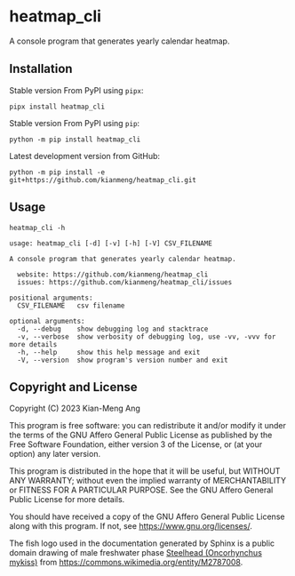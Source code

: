 # heatmap_cli

A console program that generates yearly calendar heatmap.

## Installation

Stable version From PyPI using `pipx`:

```console
pipx install heatmap_cli
```

Stable version From PyPI using `pip`:

```console
python -m pip install heatmap_cli
```

Latest development version from GitHub:

```console
python -m pip install -e git+https://github.com/kianmeng/heatmap_cli.git
```

## Usage

```console
heatmap_cli -h
```

```console
usage: heatmap_cli [-d] [-v] [-h] [-V] CSV_FILENAME

A console program that generates yearly calendar heatmap.

  website: https://github.com/kianmeng/heatmap_cli
  issues: https://github.com/kianmeng/heatmap_cli/issues

positional arguments:
  CSV_FILENAME   csv filename

optional arguments:
  -d, --debug    show debugging log and stacktrace
  -v, --verbose  show verbosity of debugging log, use -vv, -vvv for more details
  -h, --help     show this help message and exit
  -V, --version  show program's version number and exit
```

## Copyright and License

Copyright (C) 2023 Kian-Meng Ang

This program is free software: you can redistribute it and/or modify it under
the terms of the GNU Affero General Public License as published by the Free
Software Foundation, either version 3 of the License, or (at your option) any
later version.

This program is distributed in the hope that it will be useful, but WITHOUT ANY
WARRANTY; without even the implied warranty of MERCHANTABILITY or FITNESS FOR A
PARTICULAR PURPOSE. See the GNU Affero General Public License for more details.

You should have received a copy of the GNU Affero General Public License along
with this program. If not, see <https://www.gnu.org/licenses/>.

The fish logo used in the documentation generated by Sphinx is a public domain
drawing of male freshwater phase [Steelhead (Oncorhynchus
mykiss)](https://en.wikipedia.org/w/index.php?oldid=1147106962) from
<https://commons.wikimedia.org/entity/M2787008>.
